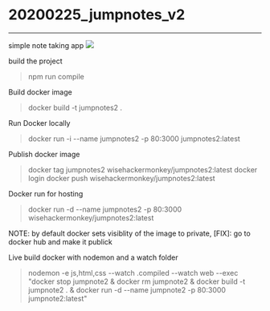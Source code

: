 # 20200225_jumpnotes_v2
------
simple note taking app
![](#)


build the project 
>npm run compile

Build docker image
>docker build -t jumpnotes2 .

Run Docker locally
>docker run -i --name jumpnotes2 -p 80:3000 jumpnotes2:latest

Publish docker image
>docker tag jumpnotes2 wisehackermonkey/jumpnotes2:latest
>docker login
>docker push wisehackermonkey/jumpnotes2:latest

Docker run for hosting
>docker run -d --name jumpnotes2 -p 80:3000 wisehackermonkey/jumpnotes2:latest


NOTE: by default docker sets visiblity of the image to private, [FIX]: go to docker hub and make it publick

Live build docker with nodemon and a watch folder
>nodemon -e js,html,css --watch .compiled  --watch web --exec "docker stop jumpnote2 & docker rm jumpnote2 & docker build -t jumpnote2 . & docker run -d --name jumpnote2 -p 80:3000 jumpnote2:latest"
